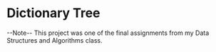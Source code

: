 # Dictionary Tree

--Note-- This project was one of the final assignments from my Data Structures and Algorithms class.
